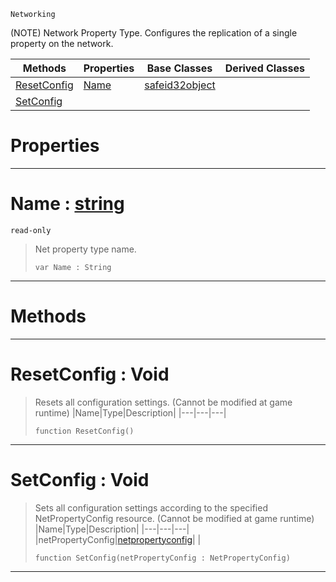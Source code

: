  `Networking`



(NOTE) Network Property Type. Configures the replication of a single property on the network.

|Methods|Properties|Base Classes|Derived Classes|
|---|---|---|---|
|[ ResetConfig](https://github.com/ArendDanielek/ZeroDocsTest/blob/master/code_reference/class_reference/netpropertytype.markdown#resetconfig-void)|[ Name](https://github.com/ArendDanielek/ZeroDocsTest/blob/master/code_reference/class_reference/netpropertytype.markdown#name-zero-engine-documen)|[safeid32object](https://github.com/ArendDanielek/ZeroDocsTest/blob/master/code_reference/class_reference/safeid32object.markdown)| |
|[ SetConfig](https://github.com/ArendDanielek/ZeroDocsTest/blob/master/code_reference/class_reference/netpropertytype.markdown#setconfig-void)| | | |


 #  Properties


---  
 #  Name : [string](https://github.com/ArendDanielek/ZeroDocsTest/blob/master/code_reference/zilch_base_types/string.markdown)

 `read-only`

> Net property type name.
> ``` lang=cpp, name=Zilch
> var Name : String


---  
 #  Methods


---  
 #  ResetConfig : Void

> Resets all configuration settings. (Cannot be modified at game runtime)
> |Name|Type|Description|
> |---|---|---|
> ``` lang=cpp, name=Zilch
> function ResetConfig()
> ``` 


---  
 #  SetConfig : Void

> Sets all configuration settings according to the specified NetPropertyConfig resource. (Cannot be modified at game runtime)
> |Name|Type|Description|
> |---|---|---|
> |netPropertyConfig|[netpropertyconfig](https://github.com/ArendDanielek/ZeroDocsTest/blob/master/code_reference/class_reference/netpropertyconfig.markdown)| |
> ``` lang=cpp, name=Zilch
> function SetConfig(netPropertyConfig : NetPropertyConfig)
> ``` 


---  
 
  
  
  
  
  
  
  

 